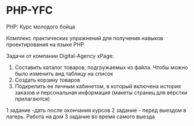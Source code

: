 # PHP-YFC
PHP: Курс молодого бойца

Комплекс практических упражнений для получения навыков проектирования на языке PHP

Задачи от компании Digital-Agency xPage:
1. Составить каталог товаров, подгружаемых из файла. Чтобы можно было изменить вид таблицу на список
2. Создать корзину товаров
3. Подкрепить ее личным кабинетом, в который включена история заказов и персональная информация
(макеты страниц для вёрстки прилагаются)


1 задание -дать после окончания курсов
2 задание - перед выездом в лагерь. Работа на дом
3 задание во время самого выезда
